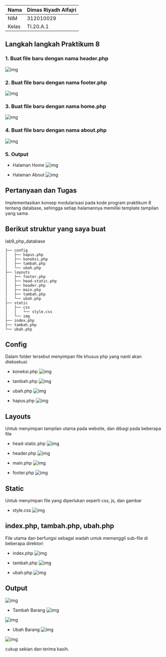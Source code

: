 | Nama      | Dimas Riyadh Alfajri |
| ----------- | ----------- |
| NIM     | 312010029       |
| Kelas   | TI.20.A.1        |

## Langkah langkah Praktikum 8

### 1. Buat file baru dengan nama header.php

![img](asset/img/ss1.png)

### 2. Buat file baru dengan nama footer.php

![img](asset/img/ss2.png)

### 3. Buat file baru dengan nama home.php

![img](asset/img/ss3.png)

### 4. Buat file baru dengan nama about.php

![img](asset/img/ss4.png)

### 5. Output
- Halaman Home
![img](asset/img/ss5.png)

- Halaman About
![img](asset/img/ss6.png)

## Pertanyaan dan Tugas
Implementasikan konsep modularisasi pada kode program praktikum 8 tentang database, sehingga setiap halamannya memiliki template tampilan yang sama.

## Berikut struktur yang saya buat
lab9_php_database
```
├── config
│   ├── hapus.php
│   ├── koneksi.php
│   ├── tambah.php
│   └── ubah.php
├── layouts
│   ├── footer.php
│   ├── head-static.php
│   ├── header.php
│   ├── main.php
│   ├── tambah.php
│   └── ubah.php
├── static
│   ├── css
│   │   └── style.css
│   └── img
├── index.php
├── tambah.php
└── ubah.php
```
## Config 
Dalam folder tersebut menyimpan file khusus php yang nanti akan dieksekusi
- koneksi.php
![img](asset/img/ss7.png)

- tambah.php
![img](asset/img/ss8.png)

- ubah.php
![img](asset/img/ss9.png)

- hapus.php
![img](asset/img/ss10.png)

## Layouts

Untuk menyimpan tampilan utama pada website, dan dibagi pada beberapa file

- head-static.php
![img](asset/img/ss11.png)

- header.php
![img](asset/img/ss12.png)

- main.php
![img](asset/img/ss13.png)

- footer.php
![img](asset/img/ss14.png)

## Static

Untuk menyimpan file yang diperlukan seperti css, js, dan gambar

- style.css
![img](asset/img/ss15.png)

## index.php, tambah.php, ubah.php

File utama dan berfungsi sebagai wadah untuk memanggil sub-file di beberapa direktori

- index.php
![img](asset/img/ss16.png)

- tambah.php
![img](asset/img/ss17.png)

- ubah.php
![img](asset/img/ss18.png)

## Output

![img](asset/img/ss19.png)

- Tambah Barang
![img](asset/img/ss20.png)

![img](asset/img/ss21.png)

- Ubah Barang
![img](asset/img/ss22.png)

![img](asset/img/ss23.png)

cukup sekian dan terima kasih.

